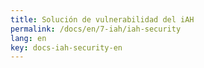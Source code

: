```yaml
---
title: Solución de vulnerabilidad del iAH
permalink: /docs/en/7-iah/iah-security
lang: en
key: docs-iah-security-en
---
```

